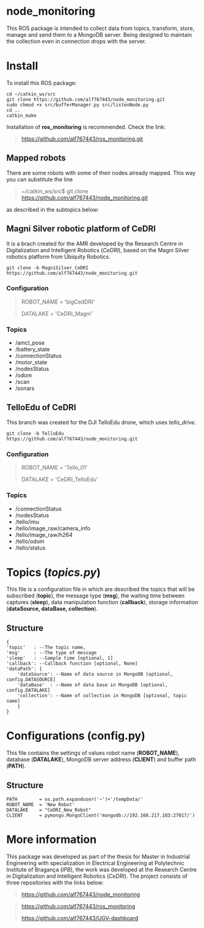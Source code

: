 # node_monitoring

This ROS package is intended to collect data from topics, transform, store, manage and send them to a MongoDB server. Being designed to maintain the collection even in connection drops with the server.



# Install

To install this ROS package:

	cd ~/catkin_ws/src
	git clone https://github.com/alf767443/node_monitoring.git
	sudo chmod +x src/bufferManager.py src/listenNode.py
	cd ..
	catkin_make

Installation of **ros_monitoring** is recommended. Check the link:
>https://github.com/alf767443/ros_monitoring.git

## Mapped robots

There are some robots with some of their nodes already mapped. This way you can substitute the line

>~/catkin_ws/src$ git clone https://github.com/alf767443/node_monitoring.git

as described in the subtopics below:

## Magni Silver robotic platform of CeDRI

It is a brach created for the AMR developed by the Research Centre in Digitalization and Intelligent Robotics (_CeDRI_), based on the Magni Silver robotics platform from Ubiquity Robotics.
	
	git clone -b MagniSilver_CeDRI  https://github.com/alf767443/node_monitoring.git
### Configuration
>ROBOT_NAME  =  'bigCedDRI'
>
>DATALAKE   =  'CeDRI_Magni'
>
### Topics
 - /amcl_pose
 - /battery_state
 - /connectionStatus
 - /motor_state
 - /nodesStatus
 - /odom
 - /scan
 - /sonars


## TelloEdu of CeDRI

This branch was created for the DJI TelloEdu drone, which uses *tello_drive*.
	
	git clone -b TelloEdu  https://github.com/alf767443/node_monitoring.git
	
### Configuration
>ROBOT_NAME  =  'Tello_01'
>
>DATALAKE   =  'CeDRI_TelloEdu'
>
### Topics
 - /connectionStatus
 - /nodesStatus
 - /tello/imu
 - /tello/image_raw/camera_info
 - /tello/image_raw/h264
 - /tello/odom
 - /tello/status




# Topics (*topics.py*)

This file is a configuration file in which are described the topics that will be subscribed (**topic**), the message type (**msg**), the waiting time between captures (**sleep**), data manipulation function (**callback**), storage information (**dataSource, dataBase, collection**).
## Structure

	{
	'topic'   : --The topic name,
	'msg'     : --The type of message
	'sleep'   : --Sample time [optional, 1]
	'callback': --Callback function [optional, None]
	'dataPath': {
		'dataSource': --Name of data source in MongoDB [optional, config.DATASOURCE]
		'dataBase'  : --Name of data base in MongoDB [optional, config.DATALAKE]
		'collection': --Name of collection in MongoDB [optional, topic name]
		}
	}

# Configurations (config.py)

This file contains the settings of values robot name (**ROBOT_NAME**), database (**DATALAKE**), MongoDB server address (**CLIENT**) and buffer path (**PATH**).
## Structure
	PATH        = os.path.expanduser('~')+'/tempData/'
	ROBOT_NAME  = 'New Robot'
	DATALAKE    = "CeDRI_New_Robot"
	CLIENT      = pymongo.MongoClient('mongodb://192.168.217.183:27017/')

# More information

This package was developed as part of the thesis for Master in Industrial Engineering with specialization in Electrical Engineering at Polytechnic Institute of Bragança (_IPB_), the work was developed at the Research Centre in Digitalization and Intelligent Robotics (_CeDRI_).
The project consists of three repositories with the links below:
	
>https://github.com/alf767443/node_monitoring

>https://github.com/alf767443/ros_monitoring

>https://github.com/alf767443/UGV-dashboard
